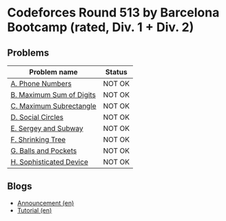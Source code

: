 # Codeforces Round 513 by Barcelona Bootcamp (rated, Div. 1 + Div. 2)

## Problems

|Problem name|Status|
|------------|---------|
| [A. Phone Numbers](problems/A._Phone_Numbers.md)|NOT OK|
| [B. Maximum Sum of Digits](problems/B._Maximum_Sum_of_Digits.md)|NOT OK|
| [C. Maximum Subrectangle](problems/C._Maximum_Subrectangle.md)|NOT OK|
| [D. Social Circles](problems/D._Social_Circles.md)|NOT OK|
| [E. Sergey and Subway](problems/E._Sergey_and_Subway.md)|NOT OK|
| [F. Shrinking Tree](problems/F._Shrinking_Tree.md)|NOT OK|
| [G. Balls and Pockets](problems/G._Balls_and_Pockets.md)|NOT OK|
| [H. Sophisticated Device](problems/H._Sophisticated_Device.md)|NOT OK|
## Blogs

- [Announcement (en)](blogs/Announcement_(en).md)
- [Tutorial (en)](blogs/Tutorial_(en).md)
